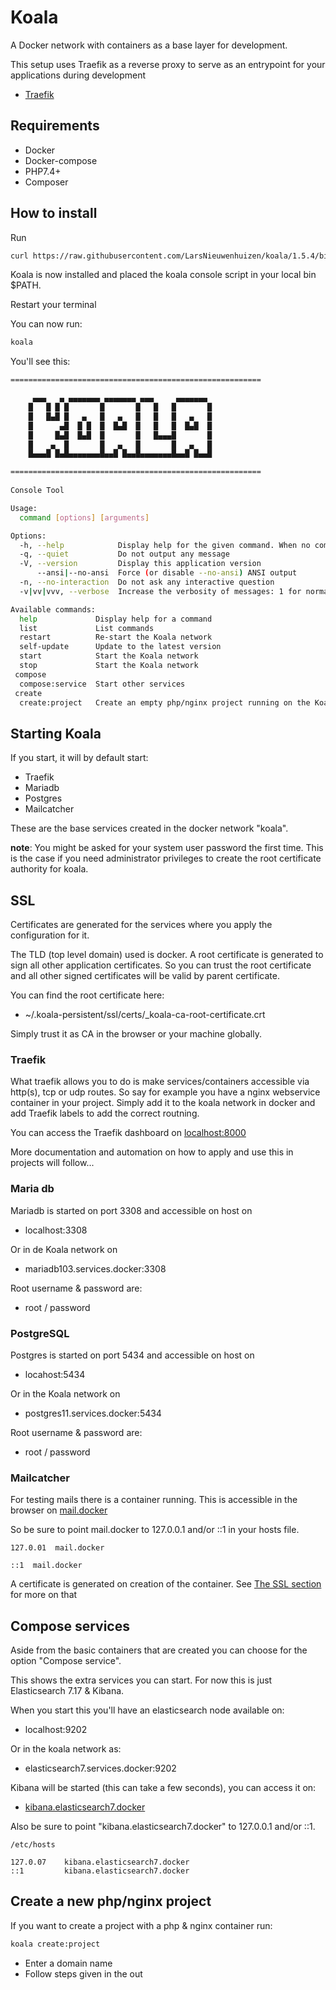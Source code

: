 # Koala

A Docker network with containers as a base layer for development.

This setup uses Traefik as a reverse proxy to serve as an entrypoint for your applications during development

- [Traefik](https://traefik.io/traefik/)

## Requirements
- Docker
- Docker-compose
- PHP7.4+
- Composer

## How to install
Run
```bash
curl https://raw.githubusercontent.com/LarsNieuwenhuizen/koala/1.5.4/bin/installer.sh | bash
```

Koala is now installed and placed the koala console script in your local bin $PATH.

Restart your terminal

You can now run:
```bash
koala
```

You'll see this:

```bash
========================================================

     ▄▄▄   ▄ ▄▄▄▄▄▄▄ ▄▄▄▄▄▄▄ ▄▄▄     ▄▄▄▄▄▄▄
    █   █ █ █       █       █   █   █       █
    █   █▄█ █   ▄   █   ▄   █   █   █   ▄   █
    █      ▄█  █ █  █  █▄█  █   █   █  █▄█  █
    █     █▄█  █▄█  █       █   █▄▄▄█       █
    █    ▄  █       █   ▄   █       █   ▄   █
    █▄▄▄█ █▄█▄▄▄▄▄▄▄█▄▄█ █▄▄█▄▄▄▄▄▄▄█▄▄█ █▄▄█

========================================================
        
Console Tool

Usage:
  command [options] [arguments]

Options:
  -h, --help            Display help for the given command. When no command is given display help for the list command
  -q, --quiet           Do not output any message
  -V, --version         Display this application version
      --ansi|--no-ansi  Force (or disable --no-ansi) ANSI output
  -n, --no-interaction  Do not ask any interactive question
  -v|vv|vvv, --verbose  Increase the verbosity of messages: 1 for normal output, 2 for more verbose output and 3 for debug

Available commands:
  help             Display help for a command
  list             List commands
  restart          Re-start the Koala network
  self-update      Update to the latest version
  start            Start the Koala network
  stop             Start the Koala network
 compose
  compose:service  Start other services
 create
  create:project   Create an empty php/nginx project running on the Koala network
```

## Starting Koala
If you start, it will by default start:
- Traefik
- Mariadb
- Postgres
- Mailcatcher

These are the base services created in the docker network "koala".

**note**:
You might be asked for your system user password the first time.
This is the case if you need administrator privileges to create the root certificate authority for koala.

## SSL
Certificates are generated for the services where you apply the configuration for it.

The TLD (top level domain) used is docker.
A root certificate is generated to sign all other application certificates.
So you can trust the root certificate and all other signed certificates will be valid by parent certificate.

You can find the root certificate here:
- ~/.koala-persistent/ssl/certs/_koala-ca-root-certificate.crt

Simply trust it as CA in the browser or your machine globally.

### Traefik
What traefik allows you to do is make services/containers accessible via http(s), tcp or udp routes.
So say for example you have a nginx webservice container in your project.
Simply add it to the koala network in docker and add Traefik labels to add the correct routning.

You can access the Traefik dashboard on [localhost:8000](http://localhost:8000)

More documentation and automation on how to apply and use this in projects will follow...

### Maria db
Mariadb is started on port 3308 and accessible on host on 
- localhost:3308

Or in de Koala network on 

- mariadb103.services.docker:3308

Root username & password are:
- root / password

### PostgreSQL
Postgres is started on port 5434 and accessible on host on
- locahost:5434

Or in the Koala network on

- postgres11.services.docker:5434

Root username & password are:
- root / password

### Mailcatcher
For testing mails there is a container running.
This is accessible in the browser on [mail.docker](https://mail.docker)

So be sure to point mail.docker to 127.0.0.1 and/or ::1 in your hosts file.

`127.0.01  mail.docker`

`::1  mail.docker`

A certificate is generated on creation of the container.
See [The SSL section](#SSL) for more on that

## Compose services

Aside from the basic containers that are created you can choose for the option "Compose service".

This shows the extra services you can start.
For now this is just Elasticsearch 7.17 & Kibana.

When you start this you'll have an elasticsearch node available on:
- localhost:9202

Or in the koala network as:
- elasticsearch7.services.docker:9202

Kibana will be started (this can take a few seconds), you can access it on:
- [kibana.elasticsearch7.docker](https://kibana.elasticsearch7.docker)

Also be sure to point "kibana.elasticsearch7.docker" to 127.0.0.1 and/or ::1.

`/etc/hosts`
```text
127.0.07    kibana.elasticsearch7.docker
::1         kibana.elasticsearch7.docker
```

## Create a new php/nginx project

If you want to create a project with a php & nginx container run:

```bash
koala create:project
```

- Enter a domain name
- Follow steps given in the out
